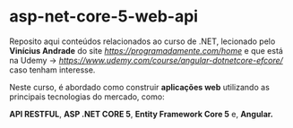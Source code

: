 # asp-net-core-5-web-api

Reposito aqui conteúdos relacionados ao curso de .NET, lecionado pelo **Vinícius Andrade** do site _<https://programadamente.com/home>_ e que está na Udemy -> _<https://www.udemy.com/course/angular-dotnetcore-efcore/>_ caso tenham interesse.

Neste curso, é abordado como construir __aplicações web__ utilizando as principais tecnologias do mercado, como:

**API RESTFUL**,
**ASP .NET CORE 5**,
**Entity Framework Core 5** e,
**Angular.**
